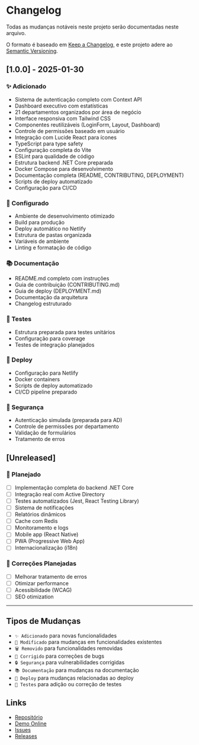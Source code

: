 # Changelog

Todas as mudanças notáveis neste projeto serão documentadas neste arquivo.

O formato é baseado em [Keep a Changelog](https://keepachangelog.com/pt-BR/1.0.0/),
e este projeto adere ao [Semantic Versioning](https://semver.org/lang/pt-BR/).

## [1.0.0] - 2025-01-30

### ✨ Adicionado
- Sistema de autenticação completo com Context API
- Dashboard executivo com estatísticas
- 21 departamentos organizados por área de negócio
- Interface responsiva com Tailwind CSS
- Componentes reutilizáveis (LoginForm, Layout, Dashboard)
- Controle de permissões baseado em usuário
- Integração com Lucide React para ícones
- TypeScript para type safety
- Configuração completa do Vite
- ESLint para qualidade de código
- Estrutura backend .NET Core preparada
- Docker Compose para desenvolvimento
- Documentação completa (README, CONTRIBUTING, DEPLOYMENT)
- Scripts de deploy automatizado
- Configuração para CI/CD

### 🔧 Configurado
- Ambiente de desenvolvimento otimizado
- Build para produção
- Deploy automático no Netlify
- Estrutura de pastas organizada
- Variáveis de ambiente
- Linting e formatação de código

### 📚 Documentação
- README.md completo com instruções
- Guia de contribuição (CONTRIBUTING.md)
- Guia de deploy (DEPLOYMENT.md)
- Documentação da arquitetura
- Changelog estruturado

### 🧪 Testes
- Estrutura preparada para testes unitários
- Configuração para coverage
- Testes de integração planejados

### 🚀 Deploy
- Configuração para Netlify
- Docker containers
- Scripts de deploy automatizado
- CI/CD pipeline preparado

### 🔐 Segurança
- Autenticação simulada (preparada para AD)
- Controle de permissões por departamento
- Validação de formulários
- Tratamento de erros

## [Unreleased]

### 🔄 Planejado
- [ ] Implementação completa do backend .NET Core
- [ ] Integração real com Active Directory
- [ ] Testes automatizados (Jest, React Testing Library)
- [ ] Sistema de notificações
- [ ] Relatórios dinâmicos
- [ ] Cache com Redis
- [ ] Monitoramento e logs
- [ ] Mobile app (React Native)
- [ ] PWA (Progressive Web App)
- [ ] Internacionalização (i18n)

### 🐛 Correções Planejadas
- [ ] Melhorar tratamento de erros
- [ ] Otimizar performance
- [ ] Acessibilidade (WCAG)
- [ ] SEO otimization

---

## Tipos de Mudanças

- `✨ Adicionado` para novas funcionalidades
- `🔧 Modificado` para mudanças em funcionalidades existentes
- `🗑️ Removido` para funcionalidades removidas
- `🐛 Corrigido` para correções de bugs
- `🔒 Segurança` para vulnerabilidades corrigidas
- `📚 Documentação` para mudanças na documentação
- `🚀 Deploy` para mudanças relacionadas ao deploy
- `🧪 Testes` para adição ou correção de testes

## Links

- [Repositório](https://github.com/sua-empresa/casa-terra-portal)
- [Demo Online](https://shiny-profiterole-e00140.netlify.app)
- [Issues](https://github.com/sua-empresa/casa-terra-portal/issues)
- [Releases](https://github.com/sua-empresa/casa-terra-portal/releases)